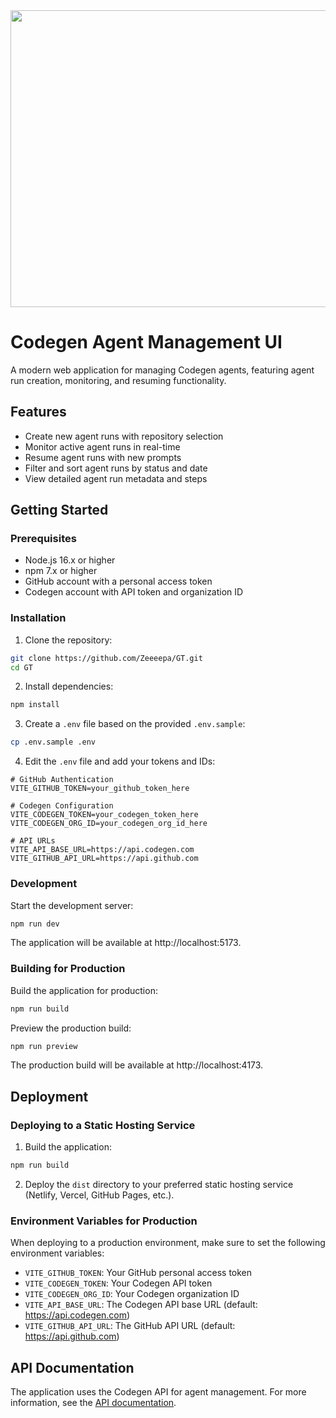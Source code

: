 <div align="center">
<img width="1200" height="475" alt="GHBanner" src="https://github.com/user-attachments/assets/0aa67016-6eaf-458a-adb2-6e31a0763ed6" />
</div>

# Codegen Agent Management UI

A modern web application for managing Codegen agents, featuring agent run creation, monitoring, and resuming functionality.

## Features

- Create new agent runs with repository selection
- Monitor active agent runs in real-time
- Resume agent runs with new prompts
- Filter and sort agent runs by status and date
- View detailed agent run metadata and steps

## Getting Started

### Prerequisites

- Node.js 16.x or higher
- npm 7.x or higher
- GitHub account with a personal access token
- Codegen account with API token and organization ID

### Installation

1. Clone the repository:

```bash
git clone https://github.com/Zeeeepa/GT.git
cd GT
```

2. Install dependencies:

```bash
npm install
```

3. Create a `.env` file based on the provided `.env.sample`:

```bash
cp .env.sample .env
```

4. Edit the `.env` file and add your tokens and IDs:

```
# GitHub Authentication
VITE_GITHUB_TOKEN=your_github_token_here

# Codegen Configuration
VITE_CODEGEN_TOKEN=your_codegen_token_here
VITE_CODEGEN_ORG_ID=your_codegen_org_id_here

# API URLs
VITE_API_BASE_URL=https://api.codegen.com
VITE_GITHUB_API_URL=https://api.github.com
```

### Development

Start the development server:

```bash
npm run dev
```

The application will be available at http://localhost:5173.

### Building for Production

Build the application for production:

```bash
npm run build
```

Preview the production build:

```bash
npm run preview
```

The production build will be available at http://localhost:4173.

## Deployment

### Deploying to a Static Hosting Service

1. Build the application:

```bash
npm run build
```

2. Deploy the `dist` directory to your preferred static hosting service (Netlify, Vercel, GitHub Pages, etc.).

### Environment Variables for Production

When deploying to a production environment, make sure to set the following environment variables:

- `VITE_GITHUB_TOKEN`: Your GitHub personal access token
- `VITE_CODEGEN_TOKEN`: Your Codegen API token
- `VITE_CODEGEN_ORG_ID`: Your Codegen organization ID
- `VITE_API_BASE_URL`: The Codegen API base URL (default: https://api.codegen.com)
- `VITE_GITHUB_API_URL`: The GitHub API URL (default: https://api.github.com)

## API Documentation

The application uses the Codegen API for agent management. For more information, see the [API documentation](https://docs.codegen.com/api-reference/agents/resume-agent-run).
